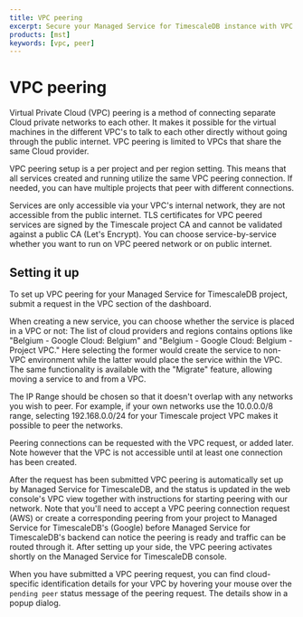 ```yaml
---
title: VPC peering
excerpt: Secure your Managed Service for TimescaleDB instance with VPC peering
products: [mst]
keywords: [vpc, peer]
---
```


# VPC peering

Virtual Private Cloud (VPC) peering is a method of connecting separate Cloud
private networks to each other. It makes it possible for the virtual machines in
the different VPC's to talk to each other directly without going through the
public internet. VPC peering is limited to VPCs that share the same Cloud
provider.

VPC peering setup is a per project and per region setting. This means that all
services created and running utilize the same VPC peering connection. If needed,
you can have multiple projects that peer with different connections.

<Highlight type="tip">
Services are only accessible via your VPC's internal network, they are not
accessible from the public internet. TLS certificates for VPC peered services are
signed by the Timescale project CA and cannot be validated against a public CA
(Let's Encrypt). You can choose service-by-service whether you want to run on VPC
peered network or on public internet.
</Highlight>

## Setting it up

To set up VPC peering for your Managed Service for TimescaleDB project, submit a
request in the VPC section of the dashboard.

When creating a new service, you can choose whether the service is placed
in a VPC or not: The list of cloud providers and regions contains options like
"Belgium - Google Cloud: Belgium" and "Belgium - Google Cloud: Belgium - Project
VPC." Here selecting the former would create the service to non-VPC environment
while the latter would place the service within the VPC. The same functionality
is available with the "Migrate" feature, allowing moving a service to and from a
VPC.

The IP Range should be chosen so that it doesn't overlap with any networks you
wish to peer. For example, if your own networks use the 10.0.0.0/8 range,
selecting 192.168.0.0/24 for your Timescale project VPC makes it possible to
peer the networks.

Peering connections can be requested with the VPC request, or added later. Note
however that the VPC is not accessible until at least one connection has been
created.

After the request has been submitted VPC peering is automatically set up by
Managed Service for TimescaleDB, and the status is updated in the web console's
VPC view together with instructions for starting peering with our network. Note
that you'll need to accept a VPC peering connection request (AWS) or create a
corresponding peering from your project to Managed Service for TimescaleDB's
(Google) before Managed Service for TimescaleDB's backend can notice the peering
is ready and traffic can be routed through it. After setting up your side, the
VPC peering activates shortly on the Managed Service for TimescaleDB console.

When you have submitted a VPC peering request, you can find cloud-specific
identification details for your VPC by hovering your mouse over the `pending
peer` status message of the peering request. The details show in a popup dialog.
